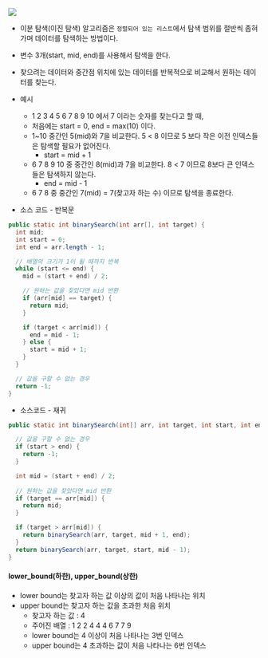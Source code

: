 ![](https://blog.penjee.com/wp-content/uploads/2015/04/binary-and-linear-search-animations.gif)

- 이분 탐색(이진 탐색) 알고리즘은 `정렬되어 있는 리스트`에서 탐색 범위를 절반씩 좁혀가며 데이터를 탐색하는 방법이다.
- 변수 3개(start, mid, end)를 사용해서 탐색을 한다.
- 찾으려는 데이터와 중간점 위치에 있는 데이터를 반복적으로 비교해서 원하는 데이터를 찾는다.
- 예시
	- 1 2 3 4 5 6 7 8 9 10 에서 7 이라는 숫자를 찾는다고 할 때,
	- 처음에는 start = 0, end = max(10) 이다.
	- 1~10 중간인 5(mid)와 7을 비교한다. 5 < 8 이므로 5 보다 작은 이전 인덱스들은 탐색할 필요가 없어진다.
		- start = mid + 1
	- 6 7 8 9 10 중 중간인 8(mid)과 7을 비교한다. 8 < 7 이므로 8보다 큰 인덱스들은 탐색하지 않는다.
		- end = mid - 1
	- 6 7 8 중 중간인 7(mid) = 7(찾고자 하는 수) 이므로 탐색을 종료한다.

- 소스 코드 - 반복문
```java
public static int binarySearch(int arr[], int target) {
  int mid;
  int start = 0;
  int end = arr.length - 1;

  // 배열의 크기가 1이 될 때까지 반복
  while (start <= end) {
    mid = (start + end) / 2;

    // 원하는 값을 찾았다면 mid 반환
    if (arr[mid] == target) {
      return mid;
    }

    if (target < arr[mid]) {
      end = mid - 1;
    } else {
      start = mid + 1;
    }
  }

  // 값을 구할 수 없는 경우
  return -1;
}
```

- 소스코드 - 재귀
```java
public static int binarySearch(int[] arr, int target, int start, int end) {

  // 값을 구할 수 없는 경우
  if (start > end) {
    return -1;
  }

  int mid = (start + end) / 2;
  
  // 원하는 값을 찾았다면 mid 반환
  if (target == arr[mid]) {
    return mid;
  }

  if (target > arr[mid]) {
    return binarySearch(arr, target, mid + 1, end);
  }
  return binarySearch(arr, target, start, mid - 1);
}
```

#### lower_bound(하한), upper_bound(상한)
- lower bound는 찾고자 하는 값 이상의 값이 처음 나타나는 위치
- upper bound는 찾고자 하는 값을 초과한 처음 위치
	- 찾고자 하는 값 : 4
	- 주어진 배열 : 1 2 2 4 4 4 6 7 7 9
	- lower bound는 4 이상이 처음 나타나는 3번 인덱스
	- upper bound는 4 초과하는 값이 처음 나타나는 6번 인덱스
